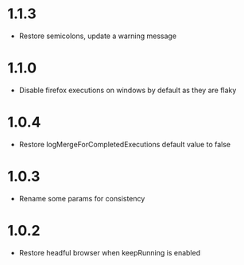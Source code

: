 # 1.1.3

- Restore semicolons, update a warning message

# 1.1.0

- Disable firefox executions on windows by default as they are flaky

# 1.0.4

- Restore logMergeForCompletedExecutions default value to false

# 1.0.3

- Rename some params for consistency

# 1.0.2

- Restore headful browser when keepRunning is enabled
